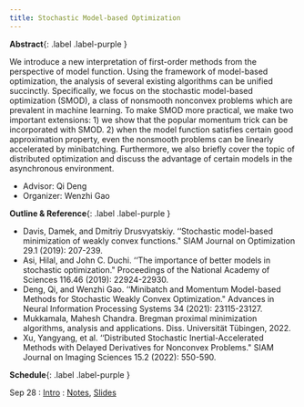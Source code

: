 ```yaml
---
title: Stochastic Model-based Optimization
---
```

**Abstract**{: .label .label-purple }

We introduce a new interpretation of first-order methods from the perspective of model function. Using the framework of model-based optimization, the analysis of several existing algorithms can be unified succinctly. Specifically, we focus on the stochastic model-based optimization (SMOD), a class of nonsmooth nonconvex problems which are prevalent in machine learning. To make SMOD more practical, we make two important extensions: 1) we show that the popular momentum trick can be incorporated with SMOD. 2) when the model function satisfies certain good approximation property, even the nonsmooth problems can be linearly accelerated by minibatching. Furthermore, we also briefly cover the topic of distributed optimization and discuss the advantage of certain models in the asynchronous environment.

- Advisor: Qi Deng
- Organizer: Wenzhi Gao


**Outline & Reference**{: .label .label-purple }

- Davis, Damek, and Dmitriy Drusvyatskiy. ‘‘Stochastic model-based minimization of weakly convex functions." SIAM Journal on Optimization 29.1 (2019): 207-239.
- Asi, Hilal, and John C. Duchi. ‘‘The importance of better models in stochastic optimization." Proceedings of the National Academy of Sciences 116.46 (2019): 22924-22930.
- Deng, Qi, and Wenzhi Gao. ‘‘Minibatch and Momentum Model-based Methods for Stochastic Weakly Convex Optimization." Advances in Neural Information Processing Systems 34 (2021): 23115-23127.
- Mukkamala, Mahesh Chandra. Bregman proximal minimization algorithms, analysis and applications. Diss. Universität Tübingen, 2022.
- Xu, Yangyang, et al. ‘‘Distributed Stochastic Inertial-Accelerated Methods with Delayed Derivatives for Nonconvex Problems." SIAM Journal on Imaging Sciences 15.2 (2022): 550-590.

**Schedule**{: .label .label-purple }

Sep 28
: [Intro](#)
  : [Notes](#), [Slides](#)